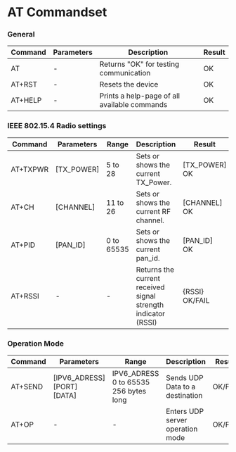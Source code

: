 #  AT Commandset

### General

| Command | Parameters | Description                                  | Result |
| ------- | ---------- | -------------------------------------------- | ------ |
| AT      | -          | Returns "OK" for testing communication       | OK     |
| AT+RST  | -          | Resets the device                            | OK     |
| AT+HELP | -          | Prints a help-page of all available commands | OK     |

### IEEE 802.15.4 Radio settings

| Command  | Parameters | Range      | Description                                                  | Result              |
| -------- | ---------- | ---------- | ------------------------------------------------------------ | ------------------- |
| AT+TXPWR | [TX_POWER] | 5 to 28    | Sets or shows the current TX_Power.                          | [TX_POWER]<br />OK  |
| AT+CH    | [CHANNEL]  | 11 to 26   | Sets or shows the current RF channel.                        | [CHANNEL]<br />OK   |
| AT+PID   | [PAN_ID]   | 0 to 65535 | Sets or shows the current pan_id.                            | [PAN_ID]<br />OK    |
| AT+RSSI  | -          | -          | Returns the current received signal strength indicator (RSSI) | {RSSI}<br />OK/FAIL |

### Operation Mode

| Command | Parameters                            | Range                                           | Description                      | Result  |
| ------- | ------------------------------------- | ----------------------------------------------- | -------------------------------- | ------- |
| AT+SEND | [IPV6_ADRESS]<br />[PORT]<br />[DATA] | IPV6_ADRESS<br />0 to 65535<br />256 bytes long | Sends UDP Data to a destination  | OK/FAIL |
| AT+OP   | -                                     | -                                               | Enters UDP server operation mode | OK/FAIL |